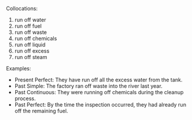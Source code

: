 Collocations:

1. run off water
2. run off fuel
3. run off waste
4. run off chemicals
5. run off liquid
6. run off excess
7. run off steam

Examples:

- Present Perfect: They have run off all the excess water from the tank.
- Past Simple: The factory ran off waste into the river last year.
- Past Continuous: They were running off chemicals during the cleanup process.
- Past Perfect: By the time the inspection occurred, they had already run off the remaining fuel.